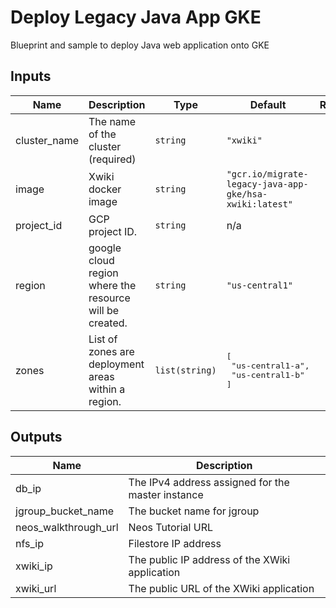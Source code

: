 # Deploy Legacy Java App GKE

Blueprint and sample to deploy Java web application onto GKE

<!-- BEGINNING OF PRE-COMMIT-TERRAFORM DOCS HOOK -->
## Inputs

| Name | Description | Type | Default | Required |
|------|-------------|------|---------|:--------:|
| cluster\_name | The name of the cluster (required) | `string` | `"xwiki"` | no |
| image | Xwiki docker image | `string` | `"gcr.io/migrate-legacy-java-app-gke/hsa-xwiki:latest"` | no |
| project\_id | GCP project ID. | `string` | n/a | yes |
| region | google cloud region where the resource will be created. | `string` | `"us-central1"` | no |
| zones | List of zones are deployment areas within a region. | `list(string)` | <pre>[<br>  "us-central1-a",<br>  "us-central1-b"<br>]</pre> | no |

## Outputs

| Name | Description |
|------|-------------|
| db\_ip | The IPv4 address assigned for the master instance |
| jgroup\_bucket\_name | The bucket name for jgroup |
| neos\_walkthrough\_url | Neos Tutorial URL |
| nfs\_ip | Filestore IP address |
| xwiki\_ip | The public IP address of the XWiki application |
| xwiki\_url | The public URL of the XWiki application |

<!-- END OF PRE-COMMIT-TERRAFORM DOCS HOOK -->
